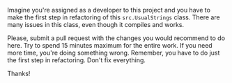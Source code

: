 Imagine you're assigned as a developer to this project and you
have to make the first step in refactoring of this `src.UsualStrings` class.
There are many issues in this class, even though it compiles and works.

Please, submit a pull request with the changes you would recommend to
do here. Try to spend 15 minutes maximum for the entire work. If you
need more time, you're doing something wrong. Remember, you have to
do just the first step in refactoring. Don't fix everything.

Thanks!
